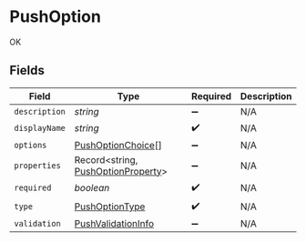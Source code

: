 # PushOption

OK


## Fields

| Field                                                                           | Type                                                                            | Required                                                                        | Description                                                                     |
| ------------------------------------------------------------------------------- | ------------------------------------------------------------------------------- | ------------------------------------------------------------------------------- | ------------------------------------------------------------------------------- |
| `description`                                                                   | *string*                                                                        | :heavy_minus_sign:                                                              | N/A                                                                             |
| `displayName`                                                                   | *string*                                                                        | :heavy_check_mark:                                                              | N/A                                                                             |
| `options`                                                                       | [PushOptionChoice](../../models/shared/pushoptionchoice.md)[]                   | :heavy_minus_sign:                                                              | N/A                                                                             |
| `properties`                                                                    | Record<string, [PushOptionProperty](../../models/shared/pushoptionproperty.md)> | :heavy_minus_sign:                                                              | N/A                                                                             |
| `required`                                                                      | *boolean*                                                                       | :heavy_check_mark:                                                              | N/A                                                                             |
| `type`                                                                          | [PushOptionType](../../models/shared/pushoptiontype.md)                         | :heavy_check_mark:                                                              | N/A                                                                             |
| `validation`                                                                    | [PushValidationInfo](../../models/shared/pushvalidationinfo.md)                 | :heavy_minus_sign:                                                              | N/A                                                                             |